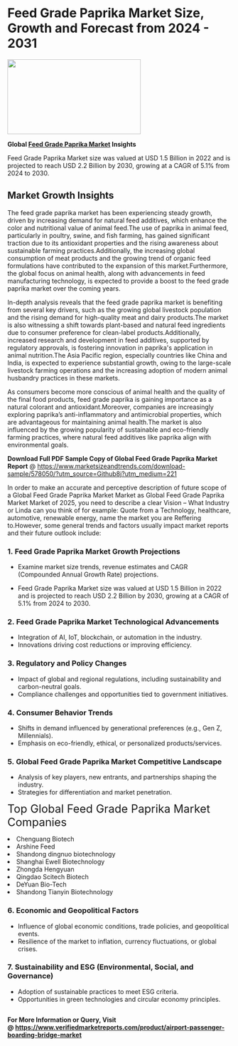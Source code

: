 <H1>Feed Grade Paprika Market Size, Growth and Forecast from 2024 - 2031</H1><img class="aligncenter size-medium wp-image-584254" src="https://thirdeyenews.in/wp-content/uploads/2024/09/Global-Market-Research-300x168.jpeg" alt="" width="300" height="168" /><p><strong>Global&nbsp;<a href="https://www.marketsizeandtrends.com/download-sample/578050/?utm_source=Github8j?utm_medium=221">Feed Grade Paprika Market</a> Insights</strong></p><p>Feed Grade Paprika Market size was valued at USD 1.5 Billion in 2022 and is projected to reach USD 2.2 Billion by 2030, growing at a CAGR of 5.1% from 2024 to 2030.</p><p><h2>Market Growth Insights</h2> <p>The feed grade paprika market has been experiencing steady growth, driven by increasing demand for natural feed additives, which enhance the color and nutritional value of animal feed.The use of paprika in animal feed, particularly in poultry, swine, and fish farming, has gained significant traction due to its antioxidant properties and the rising awareness about sustainable farming practices.Additionally, the increasing global consumption of meat products and the growing trend of organic feed formulations have contributed to the expansion of this market.Furthermore, the global focus on animal health, along with advancements in feed manufacturing technology, is expected to provide a boost to the feed grade paprika market over the coming years.</p> <p>In-depth analysis reveals that the feed grade paprika market is benefiting from several key drivers, such as the growing global livestock population and the rising demand for high-quality meat and dairy products.The market is also witnessing a shift towards plant-based and natural feed ingredients due to consumer preference for clean-label products.Additionally, increased research and development in feed additives, supported by regulatory approvals, is fostering innovation in paprika's application in animal nutrition.The Asia Pacific region, especially countries like China and India, is expected to experience substantial growth, owing to the large-scale livestock farming operations and the increasing adoption of modern animal husbandry practices in these markets.</p> <p>As consumers become more conscious of animal health and the quality of the final food products, feed grade paprika is gaining importance as a natural colorant and antioxidant.Moreover, companies are increasingly exploring paprika’s anti-inflammatory and antimicrobial properties, which are advantageous for maintaining animal health.The market is also influenced by the growing popularity of sustainable and eco-friendly farming practices, where natural feed additives like paprika align with environmental goals.</p> <p><span class=""><strong>Download Full PDF Sample Copy of Global Feed Grade Paprika Market Report</strong> @ <a href="https://www.marketsizeandtrends.com/download-sample/578050/?utm_source=Github8j?utm_medium=221" target="_blank">https://www.marketsizeandtrends.com/download-sample/578050/?utm_source=Github8j?utm_medium=221</a></span></p><p>In order to make an accurate and perceptive description of future scope of a Global&nbsp;Feed Grade Paprika Market Market as Global&nbsp;Feed Grade Paprika Market Market of 2025, you need to describe a clear Vision &ndash; What Industry or Linda can you think of for example: Quote from a Technology, healthcare, automotive, renewable energy, name the market you are Reffering to.However, some general trends and factors usually impact market reports and their future outlook include:</p><h3>1.&nbsp;<strong>Feed Grade Paprika Market Growth Projections</strong></h3><ul><li>Examine market size trends, revenue estimates and CAGR (Compounded Annual Growth Rate) projections.</li><li><p>Feed Grade Paprika Market size was valued at USD 1.5 Billion in 2022 and is projected to reach USD 2.2 Billion by 2030, growing at a CAGR of 5.1% from 2024 to 2030.</p></li></ul><h3>2.&nbsp;<strong>Feed Grade Paprika Market Technological Advancements</strong></h3><ul><li>Integration of AI, IoT, blockchain, or automation in the industry.</li><li>Innovations driving cost reductions or improving efficiency.</li></ul><h3>3.&nbsp;<strong>Regulatory and Policy Changes</strong></h3><ul><li>Impact of global and regional regulations, including sustainability and carbon-neutral goals.</li><li>Compliance challenges and opportunities tied to government initiatives.</li></ul><h3>4.&nbsp;<strong>Consumer Behavior Trends</strong></h3><ul><li>Shifts in demand influenced by generational preferences (e.g., Gen Z, Millennials).</li><li>Emphasis on eco-friendly, ethical, or personalized products/services.</li></ul><h3>5.&nbsp;<strong>Global Feed Grade Paprika Market Competitive Landscape</strong></h3><ul><li>Analysis of key players, new entrants, and partnerships shaping the industry.</li><li>Strategies for differentiation and market penetration.</li></ul><p data-pm-slice="1 1 []"><span style="color: inherit; font-family: inherit; font-size: 25px;">Top Global Feed Grade Paprika Market Companies</span></p><div class="" data-test-id=""><p><li>Chenguang Biotech</li><li> Arshine Feed</li><li> Shandong dingnuo biotechnology</li><li> Shanghai Ewell Biotechnology</li><li> Zhongda Hengyuan</li><li> Qingdao Scitech Biotech</li><li> DeYuan Bio-Tech</li><li> Shandong Tianyin Biotechnology</li></p></div><h3>6.&nbsp;<strong>Economic and Geopolitical Factors</strong></h3><ul><li>Influence of global economic conditions, trade policies, and geopolitical events.</li><li>Resilience of the market to inflation, currency fluctuations, or global crises.</li></ul><h3>7.&nbsp;<strong>Sustainability and ESG (Environmental, Social, and Governance)</strong></h3><ul><li>Adoption of sustainable practices to meet ESG criteria.</li><li>Opportunities in green technologies and circular economy principles.</li></ul><h2><strong style="font-size: 14px;">For More Information or Query, Visit @&nbsp;</strong><a style="background-color: #ffffff; font-size: 14px;" href="https://www.marketsizeandtrends.com/report/feed-grade-paprika-market/" target="_blank">https://www.verifiedmarketreports.com/product/airport-passenger-boarding-bridge-market</a></h2>